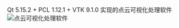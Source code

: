 Qt 5.15.2 + PCL 1.12.1 + VTK 9.1.0 实现的点云可视化处理软件
![点云可视化处理软件](https://github.com/Robot-Yue/CloudOne/assets/103190998/493b98cf-5597-4ec6-b2e9-6f26fec90e41)

